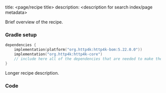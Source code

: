 title: <page/recipe title>
description: <description for search index/page metadata>

Brief overview of the recipe.

### Gradle setup
```kotlin
dependencies {
    implementation(platform("org.http4k:http4k-bom:5.22.0.0"))
    implementation("org.http4k:http4k-core")
    // include here all of the dependencies that are needed to make the code run
}
```

Longer recipe description.

### Code [<img class="octocat"/>](https://github.com/http4k/http4k/blob/master/src/docs/howto/<folder>/example.kt)

<script src="https://gist-it.appspot.com/https://github.com/http4k/http4k/blob/master/src/docs/howto/<folder>/example.kt"></script>
```
